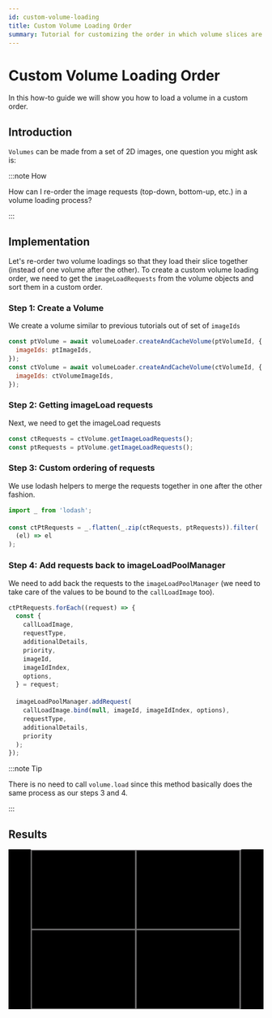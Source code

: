 ```yaml
---
id: custom-volume-loading
title: Custom Volume Loading Order
summary: Tutorial for customizing the order in which volume slices are loaded, allowing for interleaved loading of multiple volumes for improved visualization
---
```


# Custom Volume Loading Order

In this how-to guide we will show you how to load a volume in a custom order.

## Introduction

`Volumes` can be made from a set of 2D images, one question you might ask is:

:::note How

How can I re-order the image requests (top-down, bottom-up, etc.) in a volume loading process?

:::

## Implementation

Let's re-order two volume loadings so that they load their slice together (instead of one volume after the other). To create a custom volume loading order, we need to get the `imageLoadRequests` from the volume objects and sort them in a custom order.

### Step 1: Create a Volume

We create a volume similar to previous tutorials out of set of `imageIds`

```js
const ptVolume = await volumeLoader.createAndCacheVolume(ptVolumeId, {
  imageIds: ptImageIds,
});
const ctVolume = await volumeLoader.createAndCacheVolume(ctVolumeId, {
  imageIds: ctVolumeImageIds,
});
```

### Step 2: Getting imageLoad requests

Next, we need to get the imageLoad requests

```js
const ctRequests = ctVolume.getImageLoadRequests();
const ptRequests = ptVolume.getImageLoadRequests();
```

### Step 3: Custom ordering of requests

We use lodash helpers to merge the requests together in one after the other fashion.

```js
import _ from 'lodash';

const ctPtRequests = _.flatten(_.zip(ctRequests, ptRequests)).filter(
  (el) => el
);
```

### Step 4: Add requests back to imageLoadPoolManager

We need to add back the requests to the `imageLoadPoolManager` (we need to take
care of the values to be bound to the `callLoadImage` too).

```js
ctPtRequests.forEach((request) => {
  const {
    callLoadImage,
    requestType,
    additionalDetails,
    priority,
    imageId,
    imageIdIndex,
    options,
  } = request;

  imageLoadPoolManager.addRequest(
    callLoadImage.bind(null, imageId, imageIdIndex, options),
    requestType,
    additionalDetails,
    priority
  );
});
```

:::note Tip

There is no need to call `volume.load` since this method basically does the
same process as our steps 3 and 4.

:::

## Results

![customLoading](../assets/custom-loading.gif)
